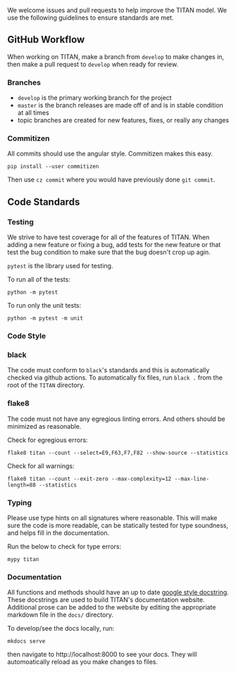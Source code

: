 We welcome issues and pull requests to help improve the TITAN model.  We use the following guidelines to ensure standards are met.

## GitHub Workflow

When working on TITAN, make a branch from `develop` to make changes in, then make a pull request to `develop` when ready for review.

### Branches

* `develop` is the primary working branch for the project
* `master` is the branch releases are made off of and is in stable condition at all times
* topic branches are created for new features, fixes, or really any changes

### Commitizen

All commits should use the angular style.  Commitizen makes this easy.

```
pip install --user commitizen
```

Then use `cz commit` where you would have previously done `git commit`.

## Code Standards

### Testing

We strive to have test coverage for all of the features of TITAN.  When adding a new feature or fixing a bug, add tests for the new feature or that test the bug condition to make sure that the bug doesn't crop up agin.

`pytest` is the library used for testing.

To run all of the tests:
```
python -m pytest
```

To run only the unit tests:
```
python -m pytest -m unit
```

### Code Style

### black

The code must conform to `black`'s standards and this is automatically checked via github actions.  To automatically fix files, run `black .` from the root of the `TITAN` directory.

### flake8
The code must not have any egregious linting errors. And others should be minimized as reasonable.

Check for egregious errors:
```
flake8 titan --count --select=E9,F63,F7,F82 --show-source --statistics
```

Check for all warnings:
```
flake8 titan --count --exit-zero --max-complexity=12 --max-line-length=88 --statistics
```

### Typing

Please use type hints on all signatures where reasonable.  This will make sure the code is more readable, can be statically tested for type soundness, and helps fill in the documentation.

Run the below to check for type errors:
```
mypy titan
```

### Documentation

All functions and methods should have an up to date [google style docstring](https://sphinxcontrib-napoleon.readthedocs.io/en/latest/example_google.html).  These docstrings are used to build TITAN's documentation website.  Additional prose can be added to the website by editing the appropriate markdown file in the `docs/` directory.

To develop/see the docs locally, run:
```
mkdocs serve
```
then navigate to http://localhost:8000 to see your docs.  They will automoatically reload as you make changes to files.
